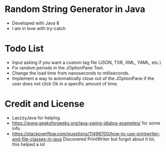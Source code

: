 # Random String Generator in Java

- Developed with Java 8
- I am in love with try-catch

# Todo List
- Input asking if you want a custom tag file (JSON, TXR, XML, YAML, etc.)
- Fix random periods in the JOptionPane Text.
- Change the load time from nanoseconds to milliseconds.
- Implement a way to automatically close out of the JOptionPane if the user does not click Ok in a specific amount of time.
# Credit and License 

- LazzzyJava for helping
- https://www.geeksforgeeks.org/java-swing-jdialog-examples/ for some info
- https://stackoverflow.com/questions/11496700/how-to-use-printwriter-and-file-classes-in-java Discovered PrintWriter
  but forgot about it lol, this helped a lot